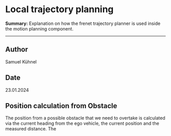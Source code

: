 # Local trajectory planning

**Summary:** Explanation on how the frenet trajectory planner is used inside the motion planning component.

---

## Author

Samuel Kühnel

## Date

23.01.2024

## Position calculation from Obstacle

The position from a possible obstacle that we need to overtake is calculated via the current heading from the ego vehicle, the current position and the measured distance. The
